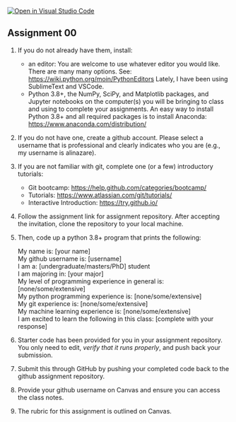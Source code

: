 [![Open in Visual Studio Code](https://classroom.github.com/assets/open-in-vscode-f059dc9a6f8d3a56e377f745f24479a46679e63a5d9fe6f495e02850cd0d8118.svg)](https://classroom.github.com/online_ide?assignment_repo_id=5453396&assignment_repo_type=AssignmentRepo)

## Assignment 00

1. If you do not already have them, install:  
    * an editor: You are welcome to use whatever editor you would like.  There are many many options. See: https://wiki.python.org/moin/PythonEditors  Lately, I have been using SublimeText and VSCode.
    * Python 3.8+, the NumPy, SciPy, and Matplotlib packages, and Jupyter notebooks on the computer(s) you will be bringing to class and using to complete your assignments. An easy way to install Python 3.8+ and all required packages is to install Anaconda: https://www.anaconda.com/distribution/


2. If you do not have one, create a github account. Please select a username that is professional and clearly indicates who you are (e.g., my username is alinazare).   

3.  If you are not familiar with git, complete one (or a few) introductory tutorials:
    * Git bootcamp: https://help.github.com/categories/bootcamp/
    * Tutorials: https://www.atlassian.com/git/tutorials/
    * Interactive Introduction: https://try.github.io/

4. Follow the assignment link for assignment repository.  After accepting the invitation, clone the repository to your local machine. 

5. Then, code up a python 3.8+ program that prints the following:

      My name is: [your name] <br>
      My github username is: [username]<br>
      I am a: [undergraduate/masters/PhD] student <br>
      I am majoring in: [your major]<br>
      My level of programming experience in general is: [none/some/extensive]<br>
      My python programming experience is: [none/some/extensive]<br>
      My git experience is: [none/some/extensive]<br>
      My machine learning experience is: [none/some/extensive]<br>
      I am excited to learn the following in this class: [complete with your response]<br>

6.  Starter code has been provided for you in your assignment repository.  You only need to edit, *verify that it runs properly*, and push back your submission. 

7.  Submit this through GitHub by pushing your completed code back to the github assignment repository.  

8.  Provide your github username on Canvas and ensure you can access the class notes. 

9.  The rubric for this assignment is outlined on Canvas. 

